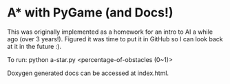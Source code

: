 # A* with PyGame (and Docs!)

This was originally implemented as a homework for an intro to AI a while ago (over 3 years!). Figured it was time to put it in GitHub so I can look back at it in the future :).

To run:
    python a-star.py <square-map-size> <percentage-of-obstacles (0~1)>

Doxygen generated docs can be accessed at index.html.
